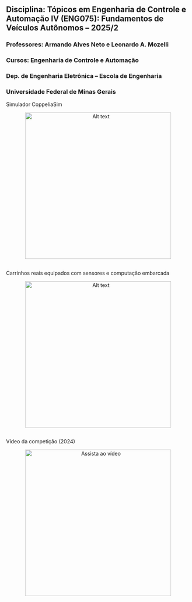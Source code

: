 ## Disciplina: Tópicos em Engenharia de Controle e Automação IV (ENG075): Fundamentos de Veículos Autônomos – 2025/2

### Professores: Armando Alves Neto e Leonardo A. Mozelli
### Cursos: Engenharia de Controle e Automação
### Dep. de Engenharia Eletrônica – Escola de Engenharia
### Universidade Federal de Minas Gerais

Simulador CoppeliaSim

<p align="center">
  <img src="https://github.com/GTI-UFMG/fundamentos_veiculos_autonomos/assets/64908110/b34f42c4-b19c-490e-b646-385c06bc5b52" alt="Alt text" width="400">
</p>

##

Carrinhos reais equipados com sensores e computação embarcada

<p align="center">
  <img src="https://github.com/user-attachments/assets/2fdc4b8e-37ac-465b-9536-894d82e20e8a" alt="Alt text" width="400">
</p>

##

Vídeo da competição (2024)

<p align="center">
  <a href="https://www.youtube.com/watch?v=fqmvOLTYaOk">
    <img src="https://img.youtube.com/vi/fqmvOLTYaOk/maxresdefault.jpg" width="400" alt="Assista ao vídeo">
  </a>
</p>
